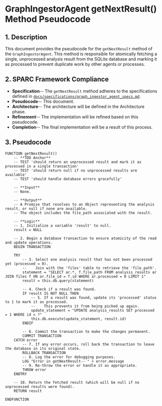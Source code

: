 # GraphIngestorAgent getNextResult() Method Pseudocode

## 1. Description

This document provides the pseudocode for the `getNextResult` method of the `GraphIngestorAgent`. This method is responsible for atomically fetching a single, unprocessed analysis result from the SQLite database and marking it as processed to prevent duplicate work by other agents or processes.

## 2. SPARC Framework Compliance

- **Specification**-- The `getNextResult` method adheres to the specifications defined in [`docs/specifications/graph_ingestor_agent_specs.md`](docs/specifications/graph_ingestor_agent_specs.md).
- **Pseudocode**-- This document.
- **Architecture**-- The architecture will be defined in the Architecture phase.
- **Refinement**-- The implementation will be refined based on this pseudocode.
- **Completion**-- The final implementation will be a result of this process.

## 3. Pseudocode

```plaintext
FUNCTION getNextResult()
    -- **TDD Anchor**
    -- TEST 'should return an unprocessed result and mark it as processed in a single transaction'
    -- TEST 'should return null if no unprocessed results are available'
    -- TEST 'should handle database errors gracefully'

    -- **Input**
    -- None.

    -- **Output**
    -- A Promise that resolves to an Object representing the analysis result, or null if none are available.
    -- The object includes the file_path associated with the result.

    -- **Logic**
    -- 1. Initialize a variable 'result' to null.
    result = NULL

    -- 2. Begin a database transaction to ensure atomicity of the read and update operations.
    BEGIN TRANSACTION

    TRY
        -- 3. Select one analysis result that has not been processed yet (processed = 0).
        --    Join with the 'files' table to retrieve the 'file_path'.
        statement = "SELECT ar.*, f.file_path FROM analysis_results ar JOIN files f ON ar.file_id = f.id WHERE ar.processed = 0 LIMIT 1"
        result = this.db.query(statement)

        -- 4. Check if a result was found.
        IF result IS NOT NULL THEN
            -- 5. If a result was found, update its 'processed' status to 1 to mark it as processed.
            --    This prevents it from being picked up again.
            update_statement = "UPDATE analysis_results SET processed = 1 WHERE id = ?"
            this.db.execute(update_statement, result.id)
        ENDIF

        -- 6. Commit the transaction to make the changes permanent.
        COMMIT TRANSACTION
    CATCH error
        -- 7. If any error occurs, roll back the transaction to leave the database in its original state.
        ROLLBACK TRANSACTION
        -- 8. Log the error for debugging purposes.
        LOG "Error in getNextResult-- " + error.message
        -- 9. Re-throw the error or handle it as appropriate.
        THROW error
    ENDTRY

    -- 10. Return the fetched result (which will be null if no unprocessed results were found).
    RETURN result

ENDFUNCTION